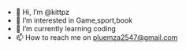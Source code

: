 - 👋 Hi, I’m @kittpz
- 👀 I’m interested in Game,sport,book 
- 🌱 I’m currently learning coding
- 📫 How to reach me on pluemza2547@gmail.com

<!---
kittpz/kittpz is a ✨ special ✨ repository because its `README.md` (this file) appears on your GitHub profile.
You can click the Preview link to take a look at your changes.
--->
